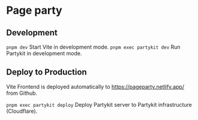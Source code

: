 # Page party

## Development

`pnpm dev` Start Vite in development mode.
`pnpm exec partykit dev` Run Partykit in development mode.

## Deploy to Production

Vite Frontend is deployed automatically to https://pageparty.netlify.app/ from Github.

`pnpm exec partykit deploy` Deploy Partykit server to Partykit infrastructure (Cloudflare).
